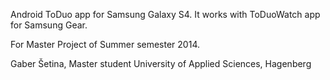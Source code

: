 Android ToDuo app for Samsung Galaxy S4. It works with ToDuoWatch app for Samsung Gear.

For Master Project of Summer semester 2014.


Gaber Šetina, Master student
University of Applied Sciences, Hagenberg